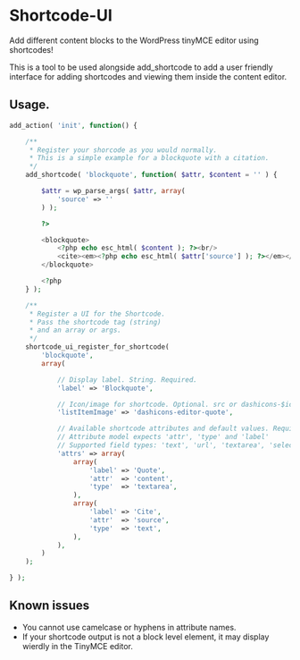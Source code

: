 Shortcode-UI
============

Add different content blocks to the WordPress tinyMCE editor using shortcodes!

This is a tool to be used alongside add_shortcode to add a user friendly interface for adding shortcodes and viewing them inside the content editor.

## Usage.

```php
add_action( 'init', function() {

	/**
	 * Register your shorcode as you would normally.
	 * This is a simple example for a blockquote with a citation.
	 */
	add_shortcode( 'blockquote', function( $attr, $content = '' ) {

		$attr = wp_parse_args( $attr, array(
			'source' => ''
		) );

		?>

		<blockquote>
			<?php echo esc_html( $content ); ?><br/>
			<cite><em><?php echo esc_html( $attr['source'] ); ?></em></cite>
		</blockquote>

		<?php
	} );

	/**
	 * Register a UI for the Shortcode.
	 * Pass the shortcode tag (string)
	 * and an array or args.
	 */
	shortcode_ui_register_for_shortcode(
		'blockquote',
		array(

			// Display label. String. Required.
			'label' => 'Blockquote',

			// Icon/image for shortcode. Optional. src or dashicons-$icon. Defaults to carrot.
			'listItemImage' => 'dashicons-editor-quote',

			// Available shortcode attributes and default values. Required. Array.
			// Attribute model expects 'attr', 'type' and 'label'
			// Supported field types: 'text', 'url', 'textarea', 'select'
			'attrs' => array(
				array(
					'label' => 'Quote',
					'attr'  => 'content',
					'type'  => 'textarea',
				),
				array(
					'label' => 'Cite',
					'attr'  => 'source',
					'type'  => 'text',
				),
			),
		)
	);

} );
````

## Known issues

* You cannot use camelcase or hyphens in attribute names.
* If your shortcode output is not a block level element, it may display wierdly in the TinyMCE editor.
